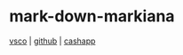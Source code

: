 # mark-down-markiana


[vsco](https://vsco.co/txddra/images) | [github](https://github.com/txddra) | [cashapp](https://cash.app/$Txddra) 




